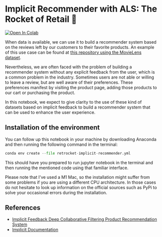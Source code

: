 # Implicit Recommender with ALS: The Rocket of Retail 🚀

[![Open In Colab](https://colab.research.google.com/assets/colab-badge.svg)](https://colab.research.google.com/github/josumsc/retrocket-implicit-recommender/blob/master/src/retrocket-implicit-recommender.ipynb)

When data is available, we can use it to build a recommender system based on the reviews left by our customers to
their favorite products. An example of this use case can be found at [this repository using the MovieLens dataset](
https://github.com/josumsc/movielens-recommender).

Nevertheless, we are often faced with the problem of building a recommender system without any explicit feedback from the
user, which is a common problem in the industry. Sometimes users are not able or willing to leave a  review, but are well
aware of their preferences. These preferences manifest by visiting the product page,  adding those products to our cart 
or purchasing the product.

In this notebook, we expect to give clarity to the use of these kind of datasets based on implicit feedback to build a
recommender system that can be used to enhance the user experience.

## Installation of the environment

You can follow up this notebook in your machine by downloading Anaconda and then running the following command in the terminal:
```python
conda env create --file retrocket-implicit-recommender.yml
```
This should have you prepared to run jupyter notebook in the terminal and then running the mentioned code using that familiar interface.

Please note that I've used a M1 Mac, so the installation might suffer from some problems if you are using a different CPU architecture. In those cases do not hesitate to look up information on the official sources such as PyPi to solve your occasional errors during the installation.

## References

- [Implicit Feedback Deep Collaborative Filtering Product Recommendation System](https://arxiv.org/abs/2009.08950)
- [Implicit Documentation](https://implicit.readthedocs.io/en/latest/als.html)
